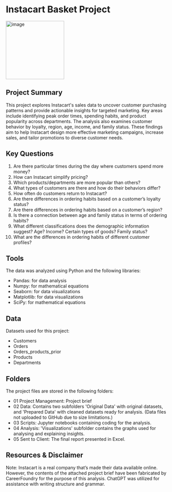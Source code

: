 # Instacart Basket Project
<img width="182" alt="image" src="https://github.com/user-attachments/assets/3be0d133-b96b-4f62-aff3-19cc709680d8">

## Project Summary
This project explores Instacart's sales data to uncover customer purchasing patterns and provide actionable insights for targeted marketing. Key areas include identifying peak order times, spending habits, and product popularity across departments. The analysis also examines customer behavior by loyalty, region, age, income, and family status. These findings aim to help Instacart design more effective marketing campaigns, increase sales, and tailor promotions to diverse customer needs.

## Key Questions
1. Are there particular times during the day where customers spend more money?
2. How can Instacart simplify pricing?
3. Which products/departments are more popular than others? 
4. What types of customers are there and how do their behaviors differ?
5. How often do customers return to Instacart?
6. Are there differences in ordering habits based on a customer’s loyalty status?
7. Are there differences in ordering habits based on a customer’s region?
8. Is there a connection between age and family status in terms of ordering habits?
9. What different classifications does the demographic information suggest? Age? Income? Certain types of goods? Family status?
10. What are the differences in ordering habits of different customer profiles?

## Tools
The data was analyzed using Python and the following libraries:

- Pandas: for data analysis
- Numpy: for mathematical equations
- Seaborn: for data visualizations
- Matplotlib: for data visualizations
- SciPy: for mathematical equations

## Data
Datasets used for this project:

- Customers
- Orders
- Orders_products_prior
- Products
- Departments

## Folders
The project files are stored in the following folders:
- 01 Project Management: Project brief
- 02 Data: Contains two subfolders 'Original Data' with original datasets, and 'Prepared Data' with cleaned datasets ready for analysis. (Data files not uploaded to GitHub due to size limitations.)
- 03 Scripts: Jupyter notebooks containing coding for the analysis.
- 04 Analysis: 'Visualizations' subfolder contains the graphs used for analysing and explaining insights.
- 05 Sent to Client: The final report presented in Excel.

## Resources & Disclaimer

Note: Instacart is a real company that’s made their data available online. However, the contents of the attached project brief have been fabricated by CareerFoundry for the purpose of this analysis. ChatGPT was utilized for assistance with writing structure and grammar.

